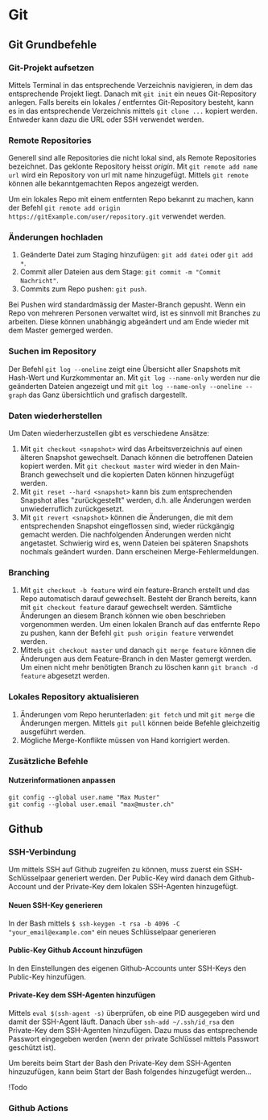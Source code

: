 # Git

## Git Grundbefehle

### Git-Projekt aufsetzen
Mittels Terminal in das entsprechende Verzeichnis navigieren, in dem das entsprechende Projekt liegt. Danach mit `git init` ein neues Git-Repository anlegen. Falls bereits ein lokales / entferntes Git-Repository besteht, kann es in das entsprechende Verzeichnis mittels `git clone ...` kopiert werden. Entweder kann dazu die URL oder SSH verwendet werden.

### Remote Repositories
Generell sind alle Repositories die nicht lokal sind, als Remote Repositories bezeichnet. Das geklonte Repository heisst *origin*. Mit `git remote add name url` wird ein Repository von url mit name hinzugefügt. Mittels `git remote` können alle bekanntgemachten Repos angezeigt werden.

Um ein lokales Repo mit einem entfernten Repo bekannt zu machen, kann der Befehl `git remote add origin https://gitExample.com/user/repository.git` verwendet werden. 

### Änderungen hochladen

1. Geänderte Datei zum Staging hinzufügen: `git add datei` oder `git add *`.
2. Commit aller Dateien aus dem Stage: `git commit -m "Commit Nachricht"`.
3. Commits zum Repo pushen: `git push`.

Bei Pushen wird standardmässig der Master-Branch gepusht. Wenn ein Repo von mehreren Personen verwaltet wird, ist es sinnvoll mit Branches zu arbeiten. Diese können unabhängig abgeändert und am Ende wieder mit dem Master gemerged werden.

### Suchen im Repository

Der Befehl `git log --oneline` zeigt eine Übersicht aller Snapshots mit Hash-Wert und Kurzkommentar an. Mit `git log --name-only` werden nur die geänderten Dateien angezeigt und mit `git log --name-only --oneline --graph` das Ganz übersichtlich und grafisch dargestellt.

### Daten wiederherstellen

Um Daten wiederherzustellen gibt es verschiedene Ansätze:

1. Mit `git checkout <snapshot>` wird das Arbeitsverzeichnis auf einen älteren Snapshot gewechselt. Danach können die betroffenen Dateien kopiert werden. Mit `git checkout master` wird wieder in den Main-Branch gewechselt und die kopierten Daten können hinzugefügt werden.
2. Mit `git reset --hard <snapshot>` kann bis zum entsprechenden Snapshot alles "zurückgestellt" werden, d.h. alle Änderungen werden unwiederruflich zurückgesetzt. 
3. Mit `git revert <snapshot>` können die Änderungen, die mit dem entsprechenden Snapshot eingeflossen sind, wieder rückgängig gemacht werden. Die nachfolgenden Änderungen werden nicht angetastet. Schwierig wird es, wenn Dateien bei späteren Snapshots nochmals geändert wurden. Dann erscheinen Merge-Fehlermeldungen.

### Branching

1. Mit `git checkout -b feature` wird ein feature-Branch erstellt und das Repo automatisch darauf gewechselt. Besteht der Branch bereits, kann mit `git checkout feature` darauf gewechselt werden. Sämtliche Änderungen an diesem Branch können wie oben beschrieben vorgenommen werden. Um einen lokalen Branch auf das entfernte Repo zu pushen, kann der Befehl `git push origin feature` verwendet werden.
2. Mittels `git checkout master` und danach `git merge feature` können die Änderungen aus dem Feature-Branch in den Master gemergt werden. Um einen nicht mehr benötigten Branch zu löschen kann `git branch -d feature` abgesetzt werden.

### Lokales Repository aktualisieren
1. Änderungen vom Repo herunterladen: `git fetch` und mit `git merge` die Änderungen mergen. Mittels `git pull` können beide Befehle gleichzeitig ausgeführt werden.
2. Mögliche Merge-Konflikte müssen von Hand korrigiert werden.

### Zusätzliche Befehle

#### Nutzerinformationen anpassen
```
git config --global user.name "Max Muster"
git config --global user.email "max@muster.ch"
```


## Github

### SSH-Verbindung
Um mittels SSH auf Github zugreifen zu können, muss zuerst ein SSH-Schlüsselpaar generiert werden. Der Public-Key wird danach dem Github-Account und der Private-Key dem lokalen SSH-Agenten hinzugefügt.

#### Neuen SSH-Key generieren
In der Bash mittels `$ ssh-keygen -t rsa -b 4096 -C "your_email@example.com"` ein neues Schlüsselpaar generieren

#### Public-Key Github Account hinzufügen
In den Einstellungen des eigenen Github-Accounts unter SSH-Keys den Public-Key hinzufügen.

#### Private-Key dem SSH-Agenten hinzufügen
Mittels `eval $(ssh-agent -s)` überprüfen, ob eine PID ausgegeben wird und damit der SSH-Agent läuft. Danach über `ssh-add ~/.ssh/id_rsa` den Private-Key dem SSH-Agenten hinzufügen. Dazu muss das entsprechende Passwort eingegeben werden (wenn der private Schlüssel mittels Passwort geschützt ist).

Um bereits beim Start der Bash den Private-Key dem SSH-Agenten hinzuzufügen, kann beim Start der Bash folgendes hinzugefügt werden...

!Todo


### Github Actions
